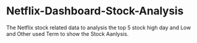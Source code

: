 # Netflix-Dashboard-Stock-Analysis
The Netflix stock related data to analysis the top 5 stock high day and Low and Other used Term to show the Stock Aanlysis.
